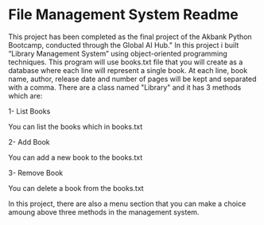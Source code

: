 
# File Management System Readme

This project has been completed as the final project of the Akbank Python Bootcamp, conducted through the Global AI Hub."
In this project i built “Library Management System” using object-oriented
programming techniques. This program will use books.txt file that you will create as a database
where each line will represent a single book. At each line, book name, author, release date
and number of pages will be kept and separated with a comma.
There are a class named "Library" and it has 3 methods which are:

1- List Books

You can list the books which in books.txt

2- Add Book

You can add a new book to the books.txt

3- Remove Book

You can delete a book from the books.txt

In this project, there are also a menu section  that you can make a choice amoung above three methods in the management system.
